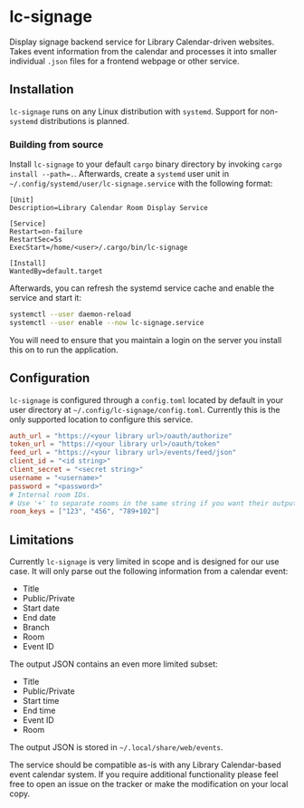 # lc-signage

Display signage backend service for Library Calendar-driven websites. Takes event information from the calendar and processes it into smaller individual `.json` files for a frontend webpage or other service.

## Installation

`lc-signage` runs on any Linux distribution with `systemd`. Support for non-`systemd` distributions is planned.

### Building from source

Install `lc-signage` to your default `cargo` binary directory by invoking `cargo install --path=.`. Afterwards, create a `systemd` user unit in `~/.config/systemd/user/lc-signage.service` with the following format:

```
[Unit]
Description=Library Calendar Room Display Service

[Service]
Restart=on-failure
RestartSec=5s
ExecStart=/home/<user>/.cargo/bin/lc-signage

[Install]
WantedBy=default.target
```

Afterwards, you can refresh the systemd service cache and enable the service and start it:

```bash
systemctl --user daemon-reload
systemctl --user enable --now lc-signage.service
```

You will need to ensure that you maintain a login on the server you install this on to run the application.

## Configuration

`lc-signage` is configured through a `config.toml` located by default in your user directory at `~/.config/lc-signage/config.toml`. Currently this is the only supported location to configure this service.

```toml
auth_url = "https://<your library url>/oauth/authorize"
token_url = "https://<your library url>/oauth/token"
feed_url = "https://<your library url>/events/feed/json"
client_id = "<id string>"
client_secret = "<secret string>"
username = "<username>"
password = "<password>"
# Internal room IDs.
# Use '+' to separate rooms in the same string if you want their output to be merged in the same JSON result file
room_keys = ["123", "456", "789+102"] 
```

## Limitations

Currently `lc-signage` is very limited in scope and is designed for our use case. It will only parse out the following information from a calendar event:

* Title
* Public/Private
* Start date
* End date
* Branch
* Room
* Event ID

The output JSON contains an even more limited subset:

* Title
* Public/Private
* Start time
* End time
* Event ID
* Room

The output JSON is stored in `~/.local/share/web/events`.

The service should be compatible as-is with any Library Calendar-based event calendar system. If you require additional functionality please feel free to open an issue on the tracker or make the modification on your local copy.
